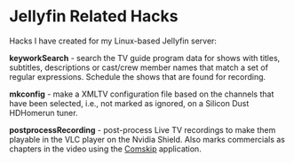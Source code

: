 # Jellyfin Related Hacks

Hacks I have created for my Linux-based Jellyfin server:

**keyworkSearch** - search the TV guide program data for shows with titles, subtitles, descriptions or cast/crew member names that match a set of regular expressions.  Schedule the shows that are found for recording.

**mkconfig** - make a XMLTV configuration file based on the channels that have been selected, i.e., not marked as ignored, on a Silicon Dust HDHomerun tuner.

**postprocessRecording** - post-process Live TV recordings to make them playable in the VLC player on the Nvidia Shield.  Also marks commercials as chapters in the video using the [Comskip](https://github.com/erikkaashoek/Comskip) application.

